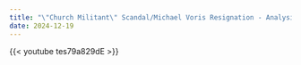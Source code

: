 ```yaml
---
title: "\"Church Militant\" Scandal/Michael Voris Resignation - Analysis"
date: 2024-12-19
---
```


{{< youtube tes79a829dE >}}
